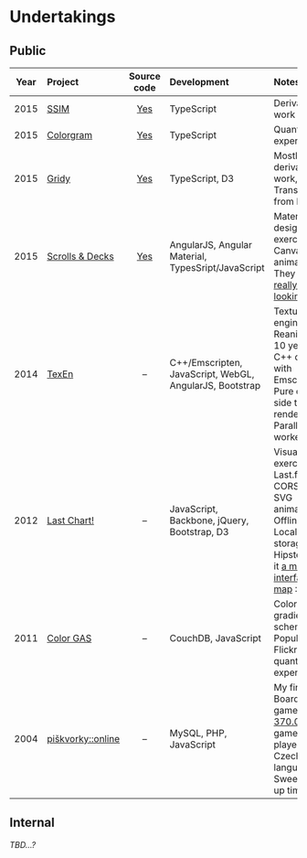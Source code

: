 # Undertakings

## Public

| Year | Project | Source code | Development | Notes |
| :--: | :--- | :--: | :--- | :--- |
| 2015 | [SSIM](http://darosh.github.io/ssim-js/test/browser_test.html) | [Yes](https://github.com/darosh/ssim-js) | TypeScript | Derivative work |
| 2015 | [Colorgram](http://darosh.github.io/colorgram-js/test/browser_test.html) | [Yes](https://github.com/darosh/colorgram-js) | TypeScript | Quantization experiment |
| 2015 | [Gridy](https://rawgit.com/darosh/gridy/master/examples/index.html) | [Yes](https://github.com/darosh/gridy) | TypeScript, D3 | Mostly derivative work, Transcription from Haxe |
| 2015 | [Scrolls & Decks](http://darosh.github.io/scrolls-and-decks) | [Yes](https://github.com/darosh/scrolls-and-decks/) | AngularJS, Angular Material, TypesSript/JavaScript | Material design exercise, Canvas animation, They say [a really slick looking](https://scrolls.com/2015/05/this-week-in-scrolls-gotta-test-fast) :-) |
| 2014 | [TexEn](http://demo.texen.info/) | &ndash; | C++/Emscripten, JavaScript, WebGL, AngularJS, Bootstrap | Texture engine, Reanimating 10 years old C++ code with Emscripten, Pure client side texture rendering, Parallel web workers |
| 2012 | [Last Chart!](http://www.lastchart.com/) | &ndash; | JavaScript, Backbone, jQuery, Bootstrap, D3 | Visualization exercise, Last.fm CORS API, SVG animation, Offline app, Local storage, Hipsters call it [a multi-interface map](http://thecreatorsproject.vice.com/blog/your-musical-taste-as-a-multi-interface-map--3) :-) |
| 2011 | [Color GAS](http://colorgas.com/) | &ndash; | CouchDB, JavaScript | Color gradients & schemes, Popular Flickr photos quantization experiment |
| 2004 | [piškvorky::online](http://piskvorky.cathedral.cz/) | &ndash; | MySQL, PHP, JavaScript | My first site! Board games, [370.000+](http://piskvorky.cathedral.cz/main.php?sub=2) games played, Czech language, Sweet dial-up times |  

## Internal

_TBD&hellip;?_